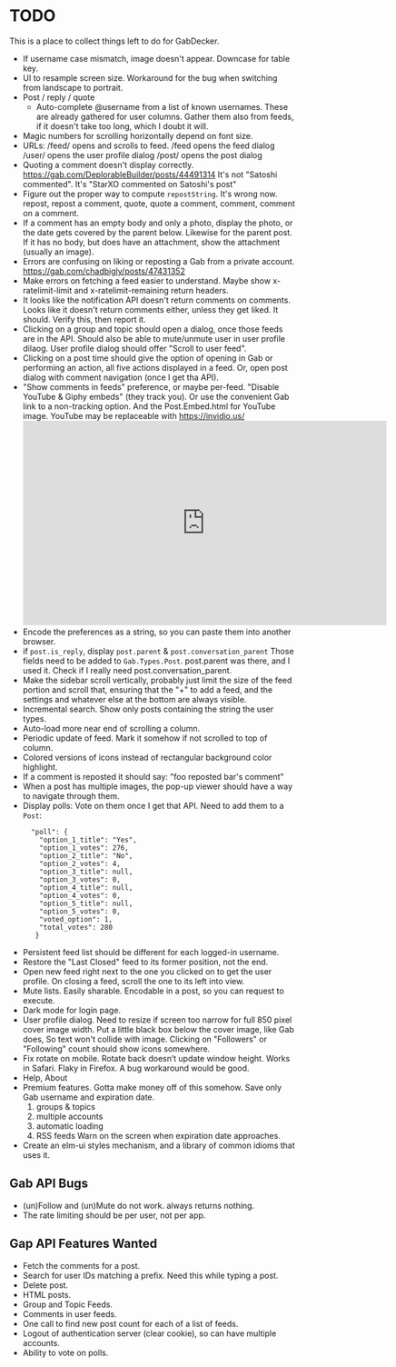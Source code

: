# TODO

This is a place to collect things left to do for GabDecker.

* If username case mismatch, image doesn't appear.
  Downcase for table key.
* UI to resample screen size. Workaround for the bug when switching
  from landscape to portrait.
* Post / reply / quote
  * Auto-complete @username from a list of known usernames.
    These are already gathered for user columns. Gather them also from
    feeds, if it doesn't take too long, which I doubt it will.
* Magic numbers for scrolling horizontally depend on font size.
* URLs:
  /feed/<feed> opens and scrolls to feed.
  /feed opens the feed dialog
  /user/<username> opens the user profile dialog
  /post/<postid> opens the post dialog
* Quoting a comment doesn't display correctly.
  https://gab.com/DeplorableBuilder/posts/44491314
  It's not "Satoshi commented". It's "StarXO commented on Satoshi's post"
* Figure out the proper way to compute `repostString`. It's wrong now.
  repost, repost a comment, quote, quote a comment, comment, comment on a comment.
* If a comment has an empty body and only a photo, display the photo, or
  the date gets covered by the parent below.
  Likewise for the parent post. If it has no body, but does have an attachment,
  show the attachment (usually an image).
* Errors are confusing on liking or reposting a Gab from a private
  account.  https://gab.com/chadbigly/posts/47431352
* Make errors on fetching a feed easier to understand.
  Maybe show x-ratelimit-limit and x-ratelimit-remaining return headers.
* It looks like the notification API doesn't return comments on comments.
  Looks like it doesn't return comments either, unless they get liked.
  It should. Verify this, then report it.
* Clicking on a group and topic should open a dialog,
  once those feeds are in the API.
  Should also be able to mute/unmute user in user profile dilaog.
  User profile dialog should offer "Scroll to user feed".
* Clicking on a post time should give the option of opening in Gab
  or performing an action, all five actions displayed in a feed.
  Or, open post dialog with comment navigation (once I get tha API).
* "Show comments in feeds" preference, or maybe per-feed.
  "Disable YouTube & Giphy embeds" (they track you).
  Or use the convenient Gab link to a non-tracking option.
  And the Post.Embed.html for YouTube image.
  YouTube may be replaceable with https://invidio.us/
  <iframe id='ivplayer'
          type='text/html'
          width='640' height='360'
          src='https://invidio.us/embed/_eLddzLagsg?'
          frameborder='0'>
  </iframe>
* Encode the preferences as a string, so you can paste them into another browser.
* if `post.is_reply`, display `post.parent` & `post.conversation_parent`
  Those fields need to be added to `Gab.Types.Post`.
  post.parent was there, and I used it. Check if I really need
  post.conversation_parent.
* Make the sidebar scroll vertically, probably just limit the size of the
  feed portion and scroll that, ensuring that the "+" to add a feed, and
  the settings and whatever else at the bottom are always visible.
* Incremental search. Show only posts containing the string the user types.
* Auto-load more near end of scrolling a column.
* Periodic update of feed. Mark it somehow if not scrolled to top of column.
* Colored versions of icons instead of rectangular background color highlight.
* If a comment is reposted it should say:
  "foo reposted bar's comment"
* When a post has multiple images, the pop-up viewer should have a way
  to navigate through them.
* Display polls:
  Vote on them once I get that API.
  Need to add them to a `Post`:
  ```
    "poll": {
      "option_1_title": "Yes",
      "option_1_votes": 276,
      "option_2_title": "No",
      "option_2_votes": 4,
      "option_3_title": null,
      "option_3_votes": 0,
      "option_4_title": null,
      "option_4_votes": 0,
      "option_5_title": null,
      "option_5_votes": 0,
      "voted_option": 1,
      "total_votes": 280
     }
   ```
* Persistent feed list should be different for each logged-in username.
* Restore the "Last Closed" feed to its former position, not the end.
* Open new feed right next to the one you clicked on to get the user profile.
  On closing a feed, scroll the one to its left into view.
* Mute lists. Easily sharable. Encodable in a post, so you can request to execute.
* Dark mode for login page.
* User profile dialog.
  Need to resize if screen too narrow for full 850 pixel cover image width.
  Put a little black box below the cover image, like Gab does,
  So text won't collide with image.
  Clicking on "Followers" or "Following" count should show icons somewhere.
* Fix rotate on mobile. Rotate back doesn’t update window height.
  Works in Safari. Flaky in Firefox. A bug workaround would be good.
* Help, About
* Premium features.
  Gotta make money off of this somehow.
  Save only Gab username and expiration date.
  1) groups & topics
  2) multiple accounts
  3) automatic loading
  4) RSS feeds
  Warn on the screen when expiration date approaches.
* Create an elm-ui styles mechanism, and a library of common idioms that uses it.

## Gab API Bugs

* (un)Follow and (un)Mute do not work.
  always returns nothing.
* The rate limiting should be per user, not per app.

## Gap API Features Wanted

* Fetch the comments for a post.
* Search for user IDs matching a prefix.
  Need this while typing a post.
* Delete post.
* HTML posts.
* Group and Topic Feeds.
* Comments in user feeds.
* One call to find new post count for each of a list of feeds.
* Logout of authentication server (clear cookie), so can have multiple accounts.
* Ability to vote on polls.
